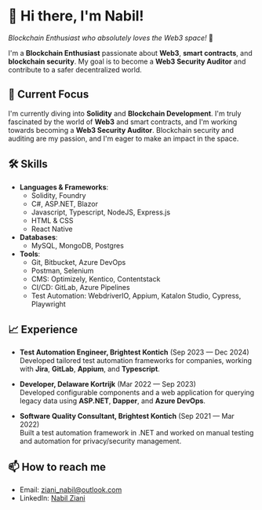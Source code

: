 # 👋 Hi there, I'm Nabil!  
*Blockchain Enthusiast who absolutely loves the Web3 space!* 🚀

I'm a **Blockchain Enthusiast** passionate about **Web3**, **smart contracts**, and **blockchain security**. My goal is to become a **Web3 Security Auditor** and contribute to a safer decentralized world.

## 🔭 Current Focus  
I'm currently diving into **Solidity** and **Blockchain Development**. I'm truly fascinated by the world of **Web3** and smart contracts, and I'm working towards becoming a **Web3 Security Auditor**. Blockchain security and auditing are my passion, and I'm eager to make an impact in the space.

## 🛠️ Skills  
- **Languages & Frameworks**:
  - Solidity, Foundry
  - C#, ASP.NET, Blazor  
  - Javascript, Typescript, NodeJS, Express.js  
  - HTML & CSS  
  - React Native  
- **Databases**:  
  - MySQL, MongoDB, Postgres  
- **Tools**:  
  - Git, Bitbucket, Azure DevOps  
  - Postman, Selenium  
  - CMS: Optimizely, Kentico, Contentstack  
  - CI/CD: GitLab, Azure Pipelines  
  - Test Automation: WebdriverIO, Appium, Katalon Studio, Cypress, Playwright  

## 📈 Experience  
- **Test Automation Engineer, Brightest Kontich** (Sep 2023 — Dec 2024)  
  Developed tailored test automation frameworks for companies, working with **Jira**, **GitLab**, **Appium**, and **Typescript**.
  
- **Developer, Delaware Kortrijk** (Mar 2022 — Sep 2023)  
  Developed configurable components and a web application for querying legacy data using **ASP.NET**, **Dapper**, and **Azure DevOps**.
  
- **Software Quality Consultant, Brightest Kontich** (Sep 2021 — Mar 2022)  
  Built a test automation framework in .NET and worked on manual testing and automation for privacy/security management.

## 📫 How to reach me  
- Email: [ziani_nabil@outlook.com](mailto:ziani_nabil@outlook.com)  
- LinkedIn: [Nabil Ziani](https://www.linkedin.com/in/nabil-ziani-436213210/)  
